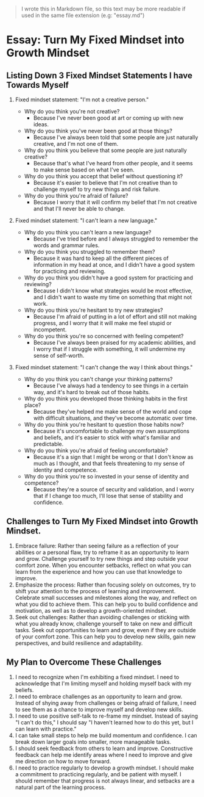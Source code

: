> I wrote this in Markdown file, so this text may be more readable if used in the same file extension (e.g: "essay.md")

# Essay: Turn My Fixed Mindset into Growth Mindset

## Listing Down 3 Fixed Mindset Statements I have Towards Myself

1. Fixed mindset statement: "I'm not a creative person."
    - Why do you think you're not creative?
        - Because I've never been good at art or coming up with new ideas.
    - Why do you think you've never been good at those things?
        - Because I've always been told that some people are just naturally creative, and I'm not one of them.
    - Why do you think you believe that some people are just naturally creative?
        - Because that's what I've heard from other people, and it seems to make sense based on what I've seen.
    - Why do you think you accept that belief without questioning it?
        - Because it's easier to believe that I'm not creative than to challenge myself to try new things and risk failure.
    - Why do you think you're afraid of failure?
        - Because I worry that it will confirm my belief that I'm not creative and that I'll never be able to change.

2. Fixed mindset statement: "I can't learn a new language."
    - Why do you think you can't learn a new language?
        - Because I've tried before and I always struggled to remember the words and grammar rules.
    - Why do you think you struggled to remember them?
        - Because it was hard to keep all the different pieces of information in my head at once, and I didn't have a good system for practicing and reviewing.
    - Why do you think you didn't have a good system for practicing and reviewing?
        - Because I didn't know what strategies would be most effective, and I didn't want to waste my time on something that might not work.
    - Why do you think you're hesitant to try new strategies?
        - Because I'm afraid of putting in a lot of effort and still not making progress, and I worry that it will make me feel stupid or incompetent.
    - Why do you think you're so concerned with feeling competent?
        - Because I've always been praised for my academic abilities, and I worry that if I struggle with something, it will undermine my sense of self-worth.

3. Fixed mindset statement: "I can't change the way I think about things."
    - Why do you think you can't change your thinking patterns?
        - Because I've always had a tendency to see things in a certain way, and it's hard to break out of those habits.
    - Why do you think you developed those thinking habits in the first place?
        - Because they've helped me make sense of the world and cope with difficult situations, and they've become automatic over time.
    - Why do you think you're hesitant to question those habits now?
        - Because it's uncomfortable to challenge my own assumptions and beliefs, and it's easier to stick with what's familiar and predictable.
    - Why do you think you're afraid of feeling uncomfortable?
        - Because it's a sign that I might be wrong or that I don't know as much as I thought, and that feels threatening to my sense of identity and competence.
    - Why do you think you're so invested in your sense of identity and competence?
        - Because they're a source of security and validation, and I worry that if I change too much, I'll lose that sense of stability and confidence.


## Challenges to Turn My Fixed Mindset into Growth Mindset.

1. Embrace failure: Rather than seeing failure as a reflection of your abilities or a personal flaw, try to reframe it as an opportunity to learn and grow. Challenge yourself to try new things and step outside your comfort zone. When you encounter setbacks, reflect on what you can learn from the experience and how you can use that knowledge to improve.
2. Emphasize the process: Rather than focusing solely on outcomes, try to shift your attention to the process of learning and improvement. Celebrate small successes and milestones along the way, and reflect on what you did to achieve them. This can help you to build confidence and motivation, as well as to develop a growth-oriented mindset.
3. Seek out challenges: Rather than avoiding challenges or sticking with what you already know, challenge yourself to take on new and difficult tasks. Seek out opportunities to learn and grow, even if they are outside of your comfort zone. This can help you to develop new skills, gain new perspectives, and build resilience and adaptability.


## My Plan to Overcome These Challenges

1. I need to recognize when I'm exhibiting a fixed mindset. I need to acknowledge that I'm limiting myself and holding myself back with my beliefs.
2. I need to embrace challenges as an opportunity to learn and grow. Instead of shying away from challenges or being afraid of failure, I need to see them as a chance to improve myself and develop new skills.
3. I need to use positive self-talk to re-frame my mindset. Instead of saying "I can't do this," I should say "I haven't learned how to do this yet, but I can learn with practice."
4. I can take small steps to help me build momentum and confidence. I can break down larger goals into smaller, more manageable tasks.
5. I should seek feedback from others to learn and improve. Constructive feedback can help me identify areas where I need to improve and give me direction on how to move forward.
6. I need to practice regularly to develop a growth mindset. I should make a commitment to practicing regularly, and be patient with myself. I should remember that progress is not always linear, and setbacks are a natural part of the learning process.